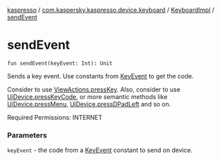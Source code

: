 [kaspresso](../../index.md) / [com.kaspersky.kaspresso.device.keyboard](../index.md) / [KeyboardImpl](index.md) / [sendEvent](./send-event.md)

# sendEvent

`fun sendEvent(keyEvent: Int): Unit`

Sends a key event.
Use constants from [KeyEvent](#) to get the code.

Consider to use [ViewActions.pressKey](#).
Also, consider to use [UiDevice.pressKeyCode](#),
or more semantic methods like [UiDevice.pressMenu](#), [UiDevice.pressDPadLeft](#) and so on.

Required Permissions: INTERNET

### Parameters

`keyEvent` - the code from a [KeyEvent](#) constant to send on device.